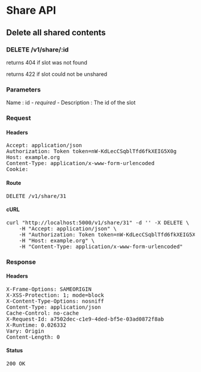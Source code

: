# Share API

## Delete all shared contents

### DELETE /v1/share/:id

returns 404 if slot was not found

returns 422 if slot could not be unshared



### Parameters

Name : id *- required -*
Description : The id of the slot

### Request

#### Headers

<pre>Accept: application/json
Authorization: Token token=nW-KdLecCSqblTfd6fkXEIG5X0g
Host: example.org
Content-Type: application/x-www-form-urlencoded
Cookie: </pre>

#### Route

<pre>DELETE /v1/share/31</pre>

#### cURL

<pre class="request">curl &quot;http://localhost:5000/v1/share/31&quot; -d &#39;&#39; -X DELETE \
	-H &quot;Accept: application/json&quot; \
	-H &quot;Authorization: Token token=nW-KdLecCSqblTfd6fkXEIG5X0g&quot; \
	-H &quot;Host: example.org&quot; \
	-H &quot;Content-Type: application/x-www-form-urlencoded&quot;</pre>

### Response

#### Headers

<pre>X-Frame-Options: SAMEORIGIN
X-XSS-Protection: 1; mode=block
X-Content-Type-Options: nosniff
Content-Type: application/json
Cache-Control: no-cache
X-Request-Id: a7502dec-c1e9-4ded-bf5e-03ad0872f8ab
X-Runtime: 0.026332
Vary: Origin
Content-Length: 0</pre>

#### Status

<pre>200 OK</pre>

